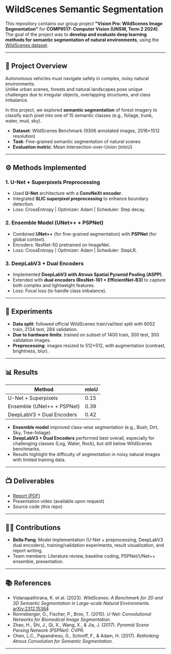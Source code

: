 # WildScenes Semantic Segmentation

This repository contains our group project **"Vision Pro: WildScenes Image Segmentation"** for **COMP9517: Computer Vision (UNSW, Term 2 2024)**.  
The goal of the project was to **develop and evaluate deep learning methods for semantic segmentation of natural environments**, using the [WildScenes dataset](https://csiro-robotics.github.io/WildScenes/).

---

## 📖 Project Overview
Autonomous vehicles must navigate safely in complex, noisy natural environments.  
Unlike urban scenes, forests and natural landscapes pose unique challenges due to irregular objects, overlapping structures, and class imbalance.  

In this project, we explored **semantic segmentation** of forest imagery to classify each pixel into one of 15 semantic classes (e.g., foliage, trunk, water, mud, sky).  

- **Dataset**: WildScenes Benchmark (9306 annotated images, 2016×1512 resolution)  
- **Task**: Fine-grained semantic segmentation of natural scenes  
- **Evaluation metric**: Mean Intersection-over-Union (mIoU)  

---

## ⚙️ Methods Implemented

### 1. U-Net + Superpixels Preprocessing
- Used **U-Net** architecture with a **ConvNeXt encoder**.  
- Integrated **SLIC superpixel preprocessing** to enhance boundary detection.  
- Loss: CrossEntropy | Optimizer: Adam | Scheduler: Step decay.  

### 2. Ensemble Model (UNet++ + PSPNet)
- Combined **UNet++** (for fine-grained segmentation) with **PSPNet** (for global context).  
- Encoders: ResNet-50 pretrained on ImageNet.  
- Loss: CrossEntropy | Optimizer: Adam | Scheduler: StepLR.  

### 3. DeepLabV3 + Dual Encoders
- Implemented **DeepLabV3 with Atrous Spatial Pyramid Pooling (ASPP)**.  
- Extended with **dual encoders (ResNet-101 + EfficientNet-B3)** to capture both complex and lightweight features.  
- Loss: Focal loss (to handle class imbalance).  

---

## 🧪 Experiments
- **Data split**: followed official WildScenes train/val/test split with 6052 train, 2134 test, 284 validation.  
- **Due to hardware limits**: trained on subset of 1400 train, 300 test, 300 validation images.  
- **Preprocessing**: images resized to 512×512, with augmentation (contrast, brightness, blur).  

---

## 📊 Results

| Method                     | mIoU  |
|-----------------------------|-------|
| U-Net + Superpixels         | 0.15  |
| Ensemble (UNet++ + PSPNet)  | 0.39  |
| DeepLabV3 + Dual Encoders   | 0.42  |

- **Ensemble model** improved class-wise segmentation (e.g., Bush, Dirt, Sky, Tree-foliage).  
- **DeepLabV3 + Dual Encoders** performed best overall, especially for challenging classes (Log, Water, Rock), but still below WildScenes benchmarks.  
- Results highlight the difficulty of segmentation in noisy natural images with limited training data.  

---

## 📺 Deliverables
- [Report (PDF)](./VisionPro9517FinalReport.pdf)  
- Presentation video (available upon request)  
- Source code (this repo)  

---

## 👩‍💻 Contributions
- **Bella Pang**: Model implementation (U-Net + preprocessing, DeepLabV3 dual encoders), training/validation experiments, result visualization, and report writing.  
- Team members: Literature review, baseline coding, PSPNet/UNet++ ensemble, presentation.  

---

## 📚 References
- Vidanapathirana, K. et al. (2023). *WildScenes: A Benchmark for 2D and 3D Semantic Segmentation in Large-scale Natural Environments.* [arXiv:2312.15364](https://arxiv.org/abs/2312.15364)  
- Ronneberger, O., Fischer, P., Brox, T. (2015). *U-Net: Convolutional Networks for Biomedical Image Segmentation.*  
- Zhao, H., Shi, J., Qi, X., Wang, X., & Jia, J. (2017). *Pyramid Scene Parsing Network (PSPNet).* CVPR.  
- Chen, L.C., Papandreou, G., Schroff, F., & Adam, H. (2017). *Rethinking Atrous Convolution for Semantic Segmentation.*  

---